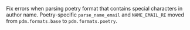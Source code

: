 Fix errors when parsing poetry format that contains special characters in author name.
Poetry-specific `parse_name_email` and `NAME_EMAIL_RE` moved from `pdm.formats.base` to `pdm.formats.poetry`.
